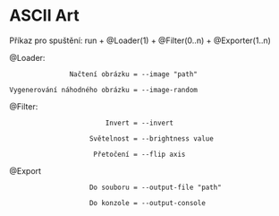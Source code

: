 # ASCII Art

Příkaz pro spuštění:
run + @Loader(1) + @Filter(0..n) + @Exporter(1..n)

@Loader:

                   Načtení obrázku = --image "path"
               
    Vygenerování náhodného obrázku = --image-random


@Filter:

                            Invert = --invert

                        Světelnost = --brightness value

                         Přetočení = --flip axis

                     
@Export

                        Do souboru = --output-file "path"

                        Do konzole = --output-console